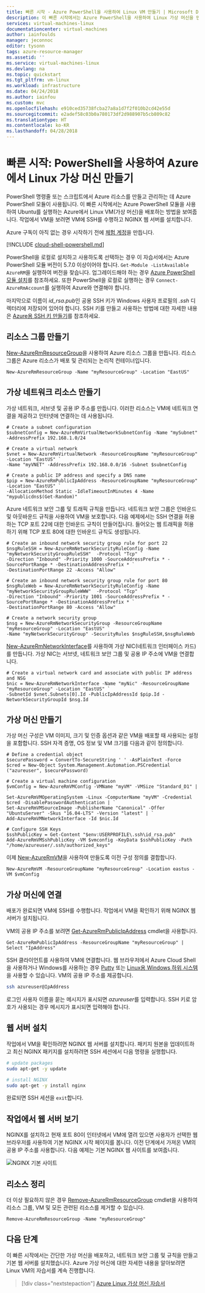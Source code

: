 ```yaml
---
title: 빠른 시작 - Azure PowerShell을 사용하여 Linux VM 만들기 | Microsoft Docs
description: 이 빠른 시작에서는 Azure PowerShell을 사용하여 Linux 가상 머신을 만드는 방법을 배웁니다.
services: virtual-machines-linux
documentationcenter: virtual-machines
author: iainfoulds
manager: jeconnoc
editor: tysonn
tags: azure-resource-manager
ms.assetid: ''
ms.service: virtual-machines-linux
ms.devlang: na
ms.topic: quickstart
ms.tgt_pltfrm: vm-linux
ms.workload: infrastructure
ms.date: 04/24/2018
ms.author: iainfou
ms.custom: mvc
ms.openlocfilehash: e910ced35738fcba27a8a1d7f2f010b2cd42e55d
ms.sourcegitcommit: e2adef58c03b0a780173df2d988907b5cb809c82
ms.translationtype: HT
ms.contentlocale: ko-KR
ms.lasthandoff: 04/28/2018
---
```

# <a name="quickstart-create-a-linux-virtual-machine-in-azure-with-powershell"></a>빠른 시작: PowerShell을 사용하여 Azure에서 Linux 가상 머신 만들기

PowerShell 명령줄 또는 스크립트에서 Azure 리소스를 만들고 관리하는 데 Azure PowerShell 모듈이 사용됩니다. 이 빠른 시작에서는 Azure PowerShell 모듈을 사용하여 Ubuntu를 실행하는 Azure에서 Linux VM(가상 머신)을 배포하는 방법을 보여줍니다. 작업에서 VM을 보려면 VM에 SSH를 수행하고 NGINX 웹 서버를 설치합니다.

Azure 구독이 아직 없는 경우 시작하기 전에 [체험 계정](https://azure.microsoft.com/free/?WT.mc_id=A261C142F)을 만듭니다.

[!INCLUDE [cloud-shell-powershell.md](../../../includes/cloud-shell-powershell.md)]

PowerShell을 로컬로 설치하고 사용하도록 선택하는 경우 이 자습서에서는 Azure PowerShell 모듈 버전이 5.7.0 이상이어야 합니다. `Get-Module -ListAvailable AzureRM`을 실행하여 버전을 찾습니다. 업그레이드해야 하는 경우 [Azure PowerShell 모듈 설치](/powershell/azure/install-azurerm-ps)를 참조하세요. 또한 PowerShell을 로컬로 실행하는 경우 `Connect-AzureRmAccount`를 실행하여 Azure와 연결해야 합니다.

마지막으로 이름이 *id_rsa.pub*인 공용 SSH 키가 Windows 사용자 프로필의 *.ssh* 디렉터리에 저장되어 있어야 합니다. SSH 키를 만들고 사용하는 방법에 대한 자세한 내용은 [Azure용 SSH 키 만들기](ssh-from-windows.md)를 참조하세요.

## <a name="create-a-resource-group"></a>리소스 그룹 만들기

[New-AzureRmResourceGroup](/powershell/module/azurerm.resources/new-azurermresourcegroup)을 사용하여 Azure 리소스 그룹을 만듭니다. 리소스 그룹은 Azure 리소스가 배포 및 관리되는 논리적 컨테이너입니다.

```azurepowershell-interactive
New-AzureRmResourceGroup -Name "myResourceGroup" -Location "EastUS"
```

## <a name="create-virtual-network-resources"></a>가상 네트워크 리소스 만들기

가상 네트워크, 서브넷 및 공용 IP 주소를 만듭니다. 이러한 리소스는 VM에 네트워크 연결을 제공하고 인터넷에 연결하는 데 사용됩니다.

```azurepowershell-interactive
# Create a subnet configuration
$subnetConfig = New-AzureRmVirtualNetworkSubnetConfig -Name "mySubnet" -AddressPrefix 192.168.1.0/24

# Create a virtual network
$vnet = New-AzureRmVirtualNetwork -ResourceGroupName "myResourceGroup" -Location "EastUS" `
-Name "myVNET" -AddressPrefix 192.168.0.0/16 -Subnet $subnetConfig

# Create a public IP address and specify a DNS name
$pip = New-AzureRmPublicIpAddress -ResourceGroupName "myResourceGroup" -Location "EastUS" `
-AllocationMethod Static -IdleTimeoutInMinutes 4 -Name "mypublicdns$(Get-Random)"
```

Azure 네트워크 보안 그룹 및 트래픽 규칙을 만듭니다. 네트워크 보안 그룹은 인바운드 및 아웃바운드 규칙을 사용하여 VM을 보호합니다. 다음 예제에서는 SSH 연결을 허용하는 TCP 포트 22에 대한 인바운드 규칙이 만들어집니다. 들어오는 웹 트래픽을 허용하기 위해 TCP 포트 80에 대한 인바운드 규칙도 생성됩니다.

```azurepowershell-interactive
# Create an inbound network security group rule for port 22
$nsgRuleSSH = New-AzureRmNetworkSecurityRuleConfig -Name "myNetworkSecurityGroupRuleSSH"  -Protocol "Tcp" `
-Direction "Inbound" -Priority 1000 -SourceAddressPrefix * -SourcePortRange * -DestinationAddressPrefix * `
-DestinationPortRange 22 -Access "Allow"

# Create an inbound network security group rule for port 80
$nsgRuleWeb = New-AzureRmNetworkSecurityRuleConfig -Name "myNetworkSecurityGroupRuleWWW"  -Protocol "Tcp" `
-Direction "Inbound" -Priority 1001 -SourceAddressPrefix * -SourcePortRange * -DestinationAddressPrefix * `
-DestinationPortRange 80 -Access "Allow"

# Create a network security group
$nsg = New-AzureRmNetworkSecurityGroup -ResourceGroupName "myResourceGroup" -Location "EastUS" `
-Name "myNetworkSecurityGroup" -SecurityRules $nsgRuleSSH,$nsgRuleWeb
```

[New-AzureRmNetworkInterface](/powershell/module/azurerm.network/new-azurermnetworkinterface)를 사용하여 가상 NIC(네트워크 인터페이스 카드)를 만듭니다. 가상 NIC는 서브넷, 네트워크 보안 그룹 및 공용 IP 주소에 VM을 연결합니다.

```azurepowershell-interactive
# Create a virtual network card and associate with public IP address and NSG
$nic = New-AzureRmNetworkInterface -Name "myNic" -ResourceGroupName "myResourceGroup" -Location "EastUS" `
-SubnetId $vnet.Subnets[0].Id -PublicIpAddressId $pip.Id -NetworkSecurityGroupId $nsg.Id
```

## <a name="create-a-virtual-machine"></a>가상 머신 만들기

가상 머신 구성은 VM 이미지, 크기 및 인증 옵션과 같은 VM을 배포할 때 사용되는 설정을 포함합니다. SSH 자격 증명, OS 정보 및 VM 크기를 다음과 같이 정의합니다.

```azurepowershell-interactive
# Define a credential object
$securePassword = ConvertTo-SecureString ' ' -AsPlainText -Force
$cred = New-Object System.Management.Automation.PSCredential ("azureuser", $securePassword)

# Create a virtual machine configuration
$vmConfig = New-AzureRmVMConfig -VMName "myVM" -VMSize "Standard_D1" | `
Set-AzureRmVMOperatingSystem -Linux -ComputerName "myVM" -Credential $cred -DisablePasswordAuthentication | `
Set-AzureRmVMSourceImage -PublisherName "Canonical" -Offer "UbuntuServer" -Skus "16.04-LTS" -Version "latest" | `
Add-AzureRmVMNetworkInterface -Id $nic.Id

# Configure SSH Keys
$sshPublicKey = Get-Content "$env:USERPROFILE\.ssh\id_rsa.pub"
Add-AzureRmVMSshPublicKey -VM $vmconfig -KeyData $sshPublicKey -Path "/home/azureuser/.ssh/authorized_keys"
```

이제 [New-AzureRmVM](/powershell/module/azurerm.compute/new-azurermvm)을 사용하여 만들도록 이전 구성 정의를 결합합니다.

```azurepowershell-interactive
New-AzureRmVM -ResourceGroupName "myResourceGroup" -Location eastus -VM $vmConfig
```

## <a name="connect-to-virtual-machine"></a>가상 머신에 연결

배포가 완료되면 VM에 SSH를 수행합니다. 작업에서 VM을 확인하기 위해 NGINX 웹 서버가 설치됩니다.

VM의 공용 IP 주소를 보려면 [Get-AzureRmPublicIpAddress](/powershell/module/azurerm.network/get-azurermpublicipaddress) cmdlet을 사용합니다.

```azurepowershell-interactive
Get-AzureRmPublicIpAddress -ResourceGroupName "myResourceGroup" | Select "IpAddress"
```

SSH 클라이언트를 사용하여 VM에 연결합니다. 웹 브라우저에서 Azure Cloud Shell을 사용하거나 Windows를 사용하는 경우 [Putty](ssh-from-windows.md) 또는 [Linux용 Windows 하위 시스템](/windows/wsl/install-win10)을 사용할 수 있습니다. VM의 공용 IP 주소를 제공합니다.

```bash
ssh azureuser@IpAddress
```

로그인 사용자 이름을 묻는 메시지가 표시되면 *azureuser*를 입력합니다. SSH 키로 암호가 사용되는 경우 메시지가 표시되면 입력해야 합니다.

## <a name="install-web-server"></a>웹 서버 설치

작업에서 VM을 확인하려면 NGINX 웹 서버를 설치합니다. 패키지 원본을 업데이트하고 최신 NGINX 패키지를 설치하려면 SSH 세션에서 다음 명령을 실행합니다.

```bash
# update packages
sudo apt-get -y update

# install NGINX
sudo apt-get -y install nginx
```

완료되면 SSH 세션을 `exit`합니다.

## <a name="view-the-web-server-in-action"></a>작업에서 웹 서버 보기

NGINX를 설치하고 현재 포트 80이 인터넷에서 VM에 열려 있으면 사용자가 선택한 웹 브라우저를 사용하여 기본 NGINX 시작 페이지를 봅니다. 이전 단계에서 가져온 VM의 공용 IP 주소를 사용합니다. 다음 예제는 기본 NGINX 웹 사이트를 보여줍니다.

![NGINX 기본 사이트](./media/quick-create-cli/nginx.png)

## <a name="clean-up-resources"></a>리소스 정리

더 이상 필요하지 않은 경우 [Remove-AzureRmResourceGroup](/powershell/module/azurerm.resources/remove-azurermresourcegroup) cmdlet을 사용하여 리소스 그룹, VM 및 모든 관련된 리소스를 제거할 수 있습니다.

```azurepowershell-interactive
Remove-AzureRmResourceGroup -Name "myResourceGroup"
```

## <a name="next-steps"></a>다음 단계

이 빠른 시작에서는 간단한 가상 머신을 배포하고, 네트워크 보안 그룹 및 규칙을 만들고 기본 웹 서버를 설치했습니다. Azure 가상 머신에 대한 자세한 내용을 알아보려면 Linux VM의 자습서를 계속 진행합니다.

> [!div class="nextstepaction"]
> [Azure Linux 가상 머신 자습서](./tutorial-manage-vm.md)
